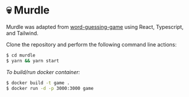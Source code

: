 # 💀 Murdle

Murdle was adapted from [word-guessing-game](https://github.com/cwackerfuss/word-guessing-game) using React, Typescript, and Tailwind.

Clone the repository and perform the following command line actions:

```bash
$ cd murdle
$ yarn && yarn start
```

_To build/run docker container:_

```bash
$ docker build -t game .
$ docker run -d -p 3000:3000 game
```
